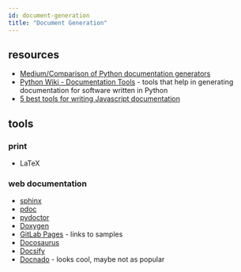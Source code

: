 ```yaml
---
id: document-generation
title: "Document Generation"
---
```


## resources
- [Medium/Comparison of Python documentation generators](https://medium.com/@peterkong/comparison-of-python-documentation-generators-660203ca3804)
- [Python Wiki - Documentation Tools](https://wiki.python.org/moin/DocumentationTools) - tools that help in generating documentation for software written in Python
- [5 best tools for writing Javascript documentation](https://dev.to/mildrenben/5-best-tools-for-writing-javascript-documentation-4m7i)

## tools

### print
- LaTeX
### web documentation
- [sphinx](http://www.sphinx-doc.org/en/master/index.html)
- [pdoc](https://github.com/BurntSushi/pdoc)
- [pydoctor](https://github.com/twisted/pydoctor)
- [Doxygen](http://www.stack.nl/~dimitri/doxygen/index.html)
- [GitLab Pages](https://gitlab.com/pages) - links to samples
- [Docosaurus](https://docusaurus.io/)
- [Docsify](https://docsify.js.org/#/)
- [Docnado](https://github.com/HEInventions/docnado) - looks cool, maybe not as popular
